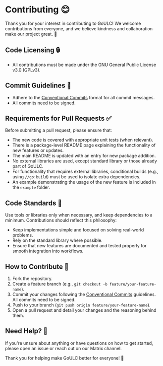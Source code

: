 # Contributing 😊

Thank you for your interest in contributing to GoULC! We welcome contributions from everyone, and we believe kindness and collaboration make our project great. 💖

## Code Licensing 🔒

- All contributions must be made under the GNU General Public License v3.0 (GPLv3).

## Commit Guidelines 📝

- Adhere to the [Conventional Commits](https://www.conventionalcommits.org/en/v1.0.0/) format for all commit messages.
- All commits need to be signed.

## Requirements for Pull Requests ✅

Before submitting a pull request, please ensure that:

- The new code is covered with appropriate unit tests (when relevant).
- There is a package-level README page explaining the functionality of new features or updates.
- The main README is updated with an entry for new package addition.
- No external libraries are used, except standard library or those already part of GoULC.
- For functionality that requires external libraries, conditional builds (e.g., using `//go:build`) must be used to isolate extra dependencies.
- An example demonstrating the usage of the new feature is included in the `example` folder.

## Code Standards 👔

Use tools or libraries only when necessary, and keep dependencies to a minimum. Contributions should reflect this philosophy:

- Keep implementations simple and focused on solving real-world problems.
- Rely on the standard library where possible.
- Ensure that new features are documented and tested properly for smooth integration into workflows.

## How to Contribute 🚀

1. Fork the repository.
2. Create a feature branch (e.g., `git checkout -b feature/your-feature-name`).
3. Commit your changes following the [Conventional Commits](https://www.conventionalcommits.org/en/v1.0.0/) guidelines. All commits need to be signed.
4. Push to your branch (`git push origin feature/your-feature-name`).
5. Open a pull request and detail your changes and the reasoning behind them.

## Need Help? 🤔

If you're unsure about anything or have questions on how to get started, please open an issue or reach out on our Matrix channel.

Thank you for helping make GoULC better for everyone! 🎉
